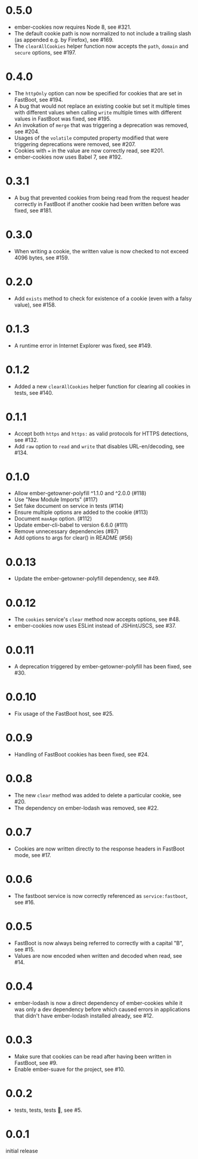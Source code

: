 # 0.5.0

* ember-cookies now requires Node 8, see #321.
* The default cookie path is now normalized to not include a trailing slash (as
  appended e.g. by Firefox), see #169.
* The `clearAllCookies` helper function now accepts the `path`, `domain` and
  `secure` options, see #197.

# 0.4.0

* The `httpOnly` option can now be specified for cookies that are set in
  FastBoot, see #194.
* A bug that would not replace an existing cookie but set it multiple times
  with different values when calling `write` multiple times with different
  values in FastBoot was fixed, see #195.
* An invokation of `merge` that was triggering a deprecation was removed, see
  #204.
* Usages of the `volatile` computed property modified that were triggering
  deprecations were removed, see #207.
* Cookies with `=` in the value are now correctly read, see #201.
* ember-cookies now uses Babel 7, see #192.

# 0.3.1

* A bug that prevented cookies from being read from the request header
  correctly in FastBoot if another cookie had been written before was fixed,
  see #181.

# 0.3.0

* When writing a cookie, the written value is now checked to not exceed 4096
  bytes, see #159.

# 0.2.0

* Add `exists` method to check for existence of a cookie (even with a falsy
  value), see #158.

# 0.1.3

* A runtime error in Internet Explorer was fixed, see #149.

# 0.1.2

* Added a new `clearAllCookies` helper function for clearing all cookies in
  tests, see #140.

# 0.1.1

* Accept both `https` and `https:` as valid protocols for HTTPS detections,
  see #132.
* Add `raw` option to `read` and `write` that disables URL-en/decoding, see
  #134.

# 0.1.0

* Allow ember-getowner-polyfill ^1.1.0 and ^2.0.0 (#118)
* Use "New Module Imports" (#117)
* Set fake document on service in tests (#114)
* Ensure multiple options are added to the cookie (#113)
* Document `maxAge` option. (#112)
* Update ember-cli-babel to version 6.6.0 (#111)
* Remove unnecessary dependencies (#87)
* Add options to args for clear() in README (#56)

# 0.0.13

* Update the ember-getowner-polyfill dependency, see #49.

# 0.0.12

* The `cookies` service's `clear` method now accepts options, see #48.
* ember-cookies now uses ESLint instead of JSHint/JSCS, see #37.

# 0.0.11

* A deprecation triggered by ember-getowner-polyfill has been fixed, see #30.

# 0.0.10

* Fix usage of the FastBoot host, see #25.

# 0.0.9

* Handling of FastBoot cookies has been fixed, see #24.

# 0.0.8

* The new `clear` method was added to delete a particular cookie, see #20.
* The dependency on ember-lodash was removed, see #22.

# 0.0.7

* Cookies are now written directly to the response headers in FastBoot mode,
  see #17.

# 0.0.6

* The fastboot service is now correctly referenced as `service:fastboot`, see
  #16.

# 0.0.5

* FastBoot is now always being referred to correctly with a capital "B", see
  #15.
* Values are now encoded when written and decoded when read, see #14.

# 0.0.4

* ember-lodash is now a direct dependency of ember-cookies while it was only a
  dev dependency before which caused errors in applications that didn't have
  ember-lodash installed already, see #12.

# 0.0.3

* Make sure that cookies can be read after having been written in FastBoot,
  see #9.
* Enable ember-suave for the project, see #10.

# 0.0.2

* tests, tests, tests 🎉, see #5.

# 0.0.1

initial release
